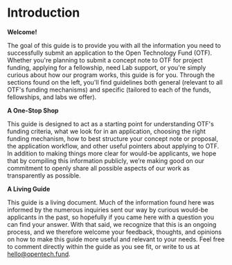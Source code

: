 # Introduction

**Welcome!**

The goal of this guide is to provide you with all the information you need to successfully submit an application to the Open Technology Fund \(OTF\). Whether you're planning to submit a concept note to OTF for project funding, applying for a fellowship, need Lab support, or you're simply curious about how our program works, this guide is for you. Through the sections found on the left, you'll find guidelines both general \(relevant to all OTF's funding mechanisms\) and specific \(tailored to each of the funds, fellowships, and labs we offer\).

**A One-Stop Shop** 

This guide is designed to act as a starting point for understanding OTF's funding criteria, what we look for in an application, choosing the right funding mechanism, how to best structure your concept note or proposal, the application workflow, and other useful pointers about applying to OTF. In addition to making things more clear for would-be applicants, we hope that by compiling this information publicly, we’re making good on our commitment to openly share all possible aspects of our work as transparently as possible.

**A Living Guide** 

This guide is a living document. Much of the information found here was informed by the numerous inquiries sent our way by curious would-be applicants in the past, so hopefully if you came here with a question you can find your answer. With that said, we recognize that this is an ongoing process, and we therefore welcome your feedback, thoughts, and opinions on how to make this guide more useful and relevant to your needs. Feel free to comment directly within the guide as you see fit, or write to us at hello@opentech.fund.

